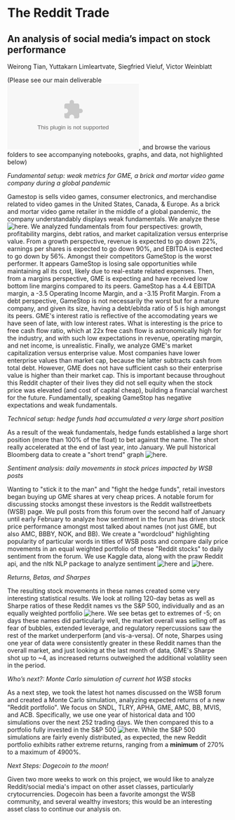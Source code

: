# The Reddit Trade
## An analysis of social media’s impact on stock performance

Weirong Tian, Yuttakarn Limleartvate, Siegfried Vieluf, Victor Weinblatt

(Please see our main deliverable ![here](CF-Project1.pptx), and browse the various folders to see accompanying notebooks, graphs, and data, not highlighted below)

*Fundamental setup: weak metrics for GME, a brick and mortar video game company during a global pandemic*

Gamestop is sells video games, consumer electronics, and merchandise related to video games in the United States, Canada, & Europe. As a brick and mortar video game retailer in the middle of a global pandemic, the company understandably displays weak fundamentals. We analyze these ![here](Ziggy/fundamental_story.ipynb). We analyzed fundamentals from four perspectives: growth, profitability margins, debt ratios, and market capitalization versus enterprise value. From a growth perspective, revenue is expected to go down 22%, earnings per shares is expected to go down 90%, and EBITDA is expected to go down by 56%. Amongst their competitors GameStop is the worst performer. It appears GameStop is losing sale opportunities while maintaining all its cost, likely due to real-estate related expenses. Then, from a margins perspective, GME is expecting and have received low bottom line margins compared to its peers. GameStop has a 4.4 EBITDA margin, a -3.5 Operating Income Margin, and a -3.15 Profit Margin. From a debt perspective, GameStop is not necessarily the worst but for a mature company, and given  its size, having a debt/ebitda ratio of 5 is high amongst its peers. GME's interest ratio is reflective of the accomodating years we have seen of late, with low interest rates. What is interesting is the price to free cash flow ratio, which at 22x free cash flow is astronomically high for the industry, and with such low expectations in revenue, operating margin, and net income, is unrealistic. Finally, we analyze GME's market capitalization versus enterprise value. Most companies have lower enterprise values than market cap, because the latter subtracts cash from total debt. However, GME does not have sufficient cash so their enterprise value is higher than their market cap. This is important because throughout this Reddit chapter of their lives they did not sell equity when the stock price was elevated (and cost of capital cheap), building a financial warchest for the future. Fundamentally, speaking GameStop has negative expectations and weak fundamentals. 

*Technical setup: hedge funds had accumulated a very large short position*

As a result of the weak fundamentals, hedge funds established a large short position (more than 100% of the float) to bet against the name. The short really accelerated at the end of last year, into January. We pull historical Bloomberg data to create a "short trend" graph ![here](weirong/GME_short.ipynb).

*Sentiment analysis: daily movements in stock prices impacted by WSB posts*

Wanting to "stick it to the man" and "fight the hedge funds", retail investors began buying up GME shares at very cheap prices. A notable forum for discussing stocks amongst these investors is the Reddit wallstreetbets (WSB) page. We pull posts from this forum over the second half of January until early February to analyze how sentiment in the forum has driven stock price performance amongst most talked about names (not just GME, but also AMC, BBBY, NOK, and BB). We create a "wordcloud" highlighting popularity of particular words in titles of WSB posts and compare daily price movements in an equal weighted portfolio of these "Reddit stocks" to daily sentiment from the forum. We use Kaggle data, along with the praw Reddit api, and the nltk NLP package to analyze sentiment ![here](Victor/reddit_processing.ipynb) and ![here](Victor/reddit_analysis.ipynb).

*Returns, Betas, and Sharpes*

The resulting stock movements in these names created some very interesting statistical results. We look at rolling 120-day betas as well as Sharpe ratios of these Reddit names vs the S&P 500, individually and as an equally weighted portfolio ![here](Yuttakarn/Risk.ipynb). We see betas get to extremes of -5; on days these names did particularly well, the market overall was selling off as fear of bubbles, extended leverage, and regulatory repercussions saw the rest of the market underperform (and vis-a-versa). Of note, Sharpes using one year of data were consistently greater in these Reddit names than the overall market, and just looking at the last month of data, GME's Sharpe shot up to ~4, as increased returns outweighed the additional volatility seen in the period.

*Who’s next?: Monte Carlo simulation of current hot WSB stocks*

As a next step, we took the latest hot names discussed on the WSB forum and created a Monte Carlo simulation, analyzing expected returns of a new "Reddit portfolio". We focus on SNDL, TLRY, APHA, GME, AMC, BB, MVIS, and ACB. Specifically, we use one year of historical data and 100 simulations over the next 252 trading days. We then compared this to a portfolio fully invested in the S&P 500 ![here](weirong/Monte_Carlo.ipynb). While the S&P 500 simulations are fairly evenly distributed, as expected, the new Reddit portfolio exhibits rather extreme returns, ranging from a **minimum** of 270% to a maximum of 4900%.

*Next Steps: Dogecoin to the moon!*

Given two more weeks to work on this project, we would like to analyze Reddit/social media's impact on other asset classes, particularly crytocurrencies. Dogecoin has been a favorite amongst the WSB community, and several wealthy investors; this would be an interesting asset class to continue our analysis on.
